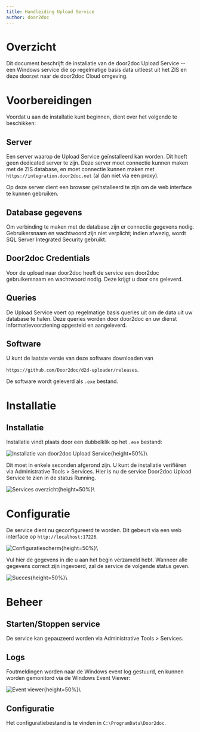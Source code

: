 ```yaml
---
title: Handleiding Upload Service
author: door2doc 
---
```


# Overzicht

Dit document beschrijft de installatie van de door2doc Upload Service -- een Windows service die op regelmatige basis 
data uitleest uit het ZIS en deze doorzet naar de door2doc Cloud omgeving.  

# Voorbereidingen

Voordat u aan de installatie kunt beginnen, dient over het volgende te beschikken:

## Server 
Een server waarop de Upload Service geïnstalleerd kan worden. Dit hoeft geen dedicated server te zijn. Deze server
moet connectie kunnen maken met de ZIS database, en moet connectie kunnen maken met `https://integration.door2doc.net` 
(al dan niet via een proxy).

Op deze server dient een browser geïnstalleerd te zijn om de web interface te kunnen gebruiken. 

## Database gegevens
Om verbinding te maken met de database zijn er connectie gegevens nodig. Gebruikersnaam en wachtwoord zijn niet verplicht;
indien afwezig, wordt SQL Server Integrated Security gebruikt. 

## Door2doc Credentials
Voor de upload naar door2doc heeft de service een door2doc gebruikersnaam en wachtwoord nodig. Deze krijgt u door ons geleverd. 

## Queries
De Upload Service voert op regelmatige basis queries uit om de data uit uw database te halen. Deze queries worden door
door2doc en uw dienst informatievoorziening opgesteld en aangeleverd. 

## Software
U kunt de laatste versie van deze software downloaden van 

`https://github.com/Door2doc/d2d-uploader/releases`. 

De software wordt geleverd als `.exe` bestand.  

# Installatie

## Installatie 

Installatie vindt plaats door een dubbelklik op het `.exe` bestand:

![Installatie van door2doc Upload Service](install-software-1.png){height=50%}\   

Dit moet in enkele seconden afgerond zijn. U kunt de installatie verifiëren via Administrative Tools > Services. 
Hier is nu de service Door2doc Upload Service te zien in de status Running. 

![Services overzicht](running-service.png){height=50%}\ 

# Configuratie

De service dient nu geconfigureerd te worden. Dit gebeurt via een web interface op `http://localhost:17226`.

![Configuratiescherm](config-scherm.png){height=50%}\ 

Vul hier de gegevens in die u aan het begin verzameld hebt. Wanneer alle gegevens correct zijn ingevoerd, zal 
de service de volgende status geven. 

![Succes](configured-ok.png){height=50%}\ 

# Beheer

## Starten/Stoppen service

De service kan gepauzeerd worden via Administrative Tools > Services. 

## Logs 

Foutmeldingen worden naar de Windows event log gestuurd, en kunnen worden gemonitord via de Windows Event Viewer:

![Event viewer](eventviewer.png){height=50%}\

## Configuratie

Het configuratiebestand is te vinden in `C:\ProgramData\Door2doc`.